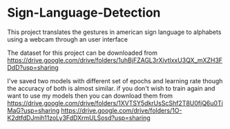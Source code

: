 # Sign-Language-Detection
This project translates the gestures in american sign language to alphabets using a webcam through an user interface

The dataset for this project can be downloaded from https://drive.google.com/drive/folders/1uhBjFZAGL3rXivtlxxU3QX_mXZH3FDdD?usp=sharing

I've saved two models with different set of epochs and learning rate though the accuracy of both is almost similar. if you don't wish to train again and want to use my models then you can download them from  https://drive.google.com/drive/folders/1XVTSY5dkrUsScShf2T8U0fjQ6u0TiMaG?usp=sharing
https://drive.google.com/drive/folders/1O-K2dtfdDJmih11zoLy3FdDXrmULSosd?usp=sharing
